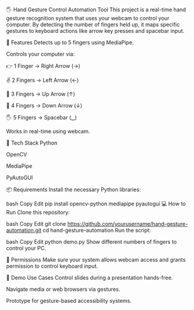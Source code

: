🖐️ Hand Gesture Control Automation Tool
This project is a real-time hand gesture recognition system that uses your webcam to control your computer. By detecting the number of fingers held up, it maps specific gestures to keyboard actions like arrow key presses and spacebar input.


🚀 Features
Detects up to 5 fingers using MediaPipe.

Controls your computer via:

👉 1 Finger → Right Arrow (→)

✌️ 2 Fingers → Left Arrow (←)

🤟 3 Fingers → Up Arrow (↑)

🖖 4 Fingers → Down Arrow (↓)

🖐️ 5 Fingers → Spacebar (␣)

Works in real-time using webcam.

🧠 Tech Stack
Python

OpenCV

MediaPipe

PyAutoGUI

📦 Requirements
Install the necessary Python libraries:

bash
Copy
Edit
pip install opencv-python mediapipe pyautogui
💻 How to Run
Clone this repository:

bash
Copy
Edit
git clone https://github.com/yourusername/hand-gesture-automation.git
cd hand-gesture-automation
Run the script:

bash
Copy
Edit
python demo.py
Show different numbers of fingers to control your PC.

🔐 Permissions
Make sure your system allows webcam access and grants permission to control keyboard input.

🧪 Demo Use Cases
Control slides during a presentation hands-free.

Navigate media or web browsers via gestures.

Prototype for gesture-based accessibility systems.


